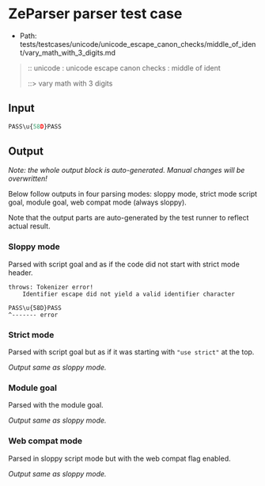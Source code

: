 # ZeParser parser test case

- Path: tests/testcases/unicode/unicode_escape_canon_checks/middle_of_ident/vary_math_with_3_digits.md

> :: unicode : unicode escape canon checks : middle of ident
>
> ::> vary math with 3 digits

## Input

`````js
PASS\u{58D}PASS
`````

## Output

_Note: the whole output block is auto-generated. Manual changes will be overwritten!_

Below follow outputs in four parsing modes: sloppy mode, strict mode script goal, module goal, web compat mode (always sloppy).

Note that the output parts are auto-generated by the test runner to reflect actual result.

### Sloppy mode

Parsed with script goal and as if the code did not start with strict mode header.

`````
throws: Tokenizer error!
    Identifier escape did not yield a valid identifier character

PASS\u{58D}PASS
^------- error
`````

### Strict mode

Parsed with script goal but as if it was starting with `"use strict"` at the top.

_Output same as sloppy mode._

### Module goal

Parsed with the module goal.

_Output same as sloppy mode._

### Web compat mode

Parsed in sloppy script mode but with the web compat flag enabled.

_Output same as sloppy mode._
